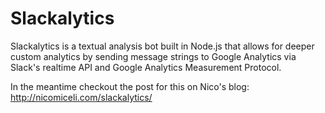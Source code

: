 # Slackalytics

Slackalytics is a textual analysis bot built in Node.js that allows for deeper custom analytics by sending message strings to Google Analytics via Slack's realtime API and Google Analytics Measurement Protocol.

In the meantime checkout the post for this on Nico's blog: http://nicomiceli.com/slackalytics/ 
